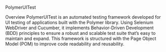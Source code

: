 PolymerUITest

Overview
PolymerUITest is an automated testing framework developed for UI testing of applications built with the Polymer library. Using Selenium WebDriver and Cucumber, it implements Behavior-Driven Development (BDD) principles to ensure a robust and scalable test suite that’s easy to maintain and expand. This framework is structured with the Page Object Model (POM) to improve code readability and reusability.

